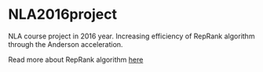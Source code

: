 # NLA2016project
NLA course project in 2016 year. Increasing efficiency of RepRank algorithm through the Anderson acceleration.

Read more about RepRank algorithm [here](reprank.pdf)
